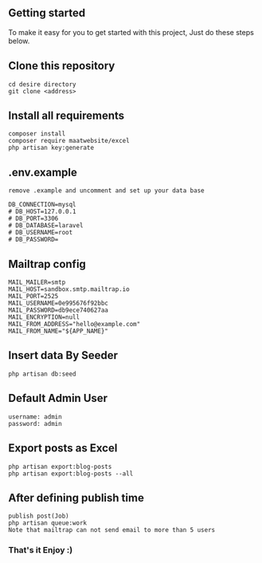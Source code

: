 ## Getting started

To make it easy for you to get started with this project, Just do these steps below.


## Clone this repository

```
cd desire directory
git clone <address>
```

## Install all requirements
```
composer install
composer require maatwebsite/excel
php artisan key:generate
```

## .env.example
```
remove .example and uncomment and set up your data base

DB_CONNECTION=mysql
# DB_HOST=127.0.0.1
# DB_PORT=3306
# DB_DATABASE=laravel
# DB_USERNAME=root
# DB_PASSWORD=

```

## Mailtrap config
```
MAIL_MAILER=smtp
MAIL_HOST=sandbox.smtp.mailtrap.io
MAIL_PORT=2525
MAIL_USERNAME=0e995676f92bbc
MAIL_PASSWORD=db9ece740627aa
MAIL_ENCRYPTION=null
MAIL_FROM_ADDRESS="hello@example.com"
MAIL_FROM_NAME="${APP_NAME}"

```


## Insert data By Seeder
```
php artisan db:seed
```

## Default Admin User
```
username: admin
password: admin
```

## Export posts as Excel
```
php artisan export:blog-posts
php artisan export:blog-posts --all
```


## After defining publish time
```
publish post(Job)
php artisan queue:work
Note that mailtrap can not send email to more than 5 users 
```




### That's it Enjoy :)
